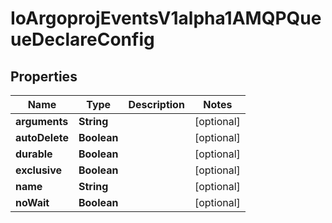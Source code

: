 
# IoArgoprojEventsV1alpha1AMQPQueueDeclareConfig

## Properties
Name | Type | Description | Notes
------------ | ------------- | ------------- | -------------
**arguments** | **String** |  |  [optional]
**autoDelete** | **Boolean** |  |  [optional]
**durable** | **Boolean** |  |  [optional]
**exclusive** | **Boolean** |  |  [optional]
**name** | **String** |  |  [optional]
**noWait** | **Boolean** |  |  [optional]



